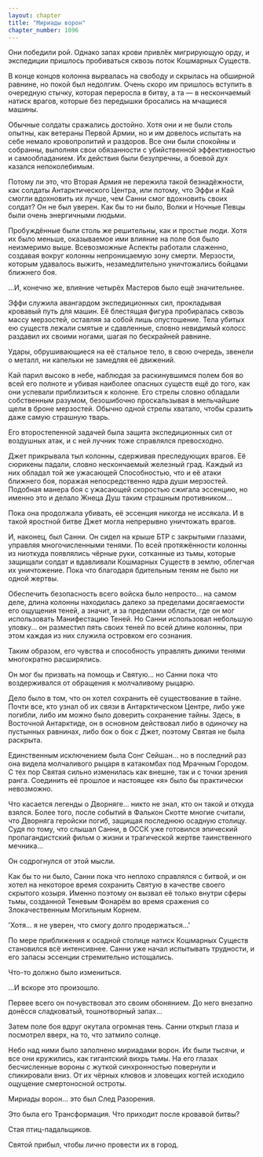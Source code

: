 ```yaml
---
layout: chapter
title: "Мириады ворон"
chapter_number: 1096
---
```


Они победили рой. Однако запах крови привлёк мигрирующую орду, и экспедиции пришлось пробиваться сквозь поток Кошмарных Существ.

В конце концов колонна вырвалась на свободу и скрылась на обширной равнине, но покой был недолгим. Очень скоро им пришлось вступить в очередную стычку, которая переросла в битву, а та — в нескончаемый натиск врагов, которые без передышки бросались на мчащиеся машины.

Обычные солдаты сражались достойно. Хотя они и не были столь опытны, как ветераны Первой Армии, но и им довелось испытать на себе немало кровопролитий и раздоров. Все они были спокойны и собранны, выполняя свои обязанности с убийственной эффективностью и самообладанием. Их действия были безупречны, а боевой дух казался непоколебимым.

Потому ли это, что Вторая Армия не пережила такой безнадёжности, как солдаты Антарктического Центра, или потому, что Эффи и Кай смогли вдохновить их лучше, чем Санни смог вдохновить своих солдат? Он не был уверен. Как бы то ни было, Волки и Ночные Певцы были очень энергичными людьми.

Пробуждённые были столь же решительны, как и простые люди. Хотя их было меньше, оказываемое ими влияние на поле боя было неизмеримо выше. Всевозможные Аспекты работали слаженно, создавая вокруг колонны непроницаемую зону смерти. Мерзости, которым удавалось выжить, незамедлительно уничтожались бойцами ближнего боя.

...И, конечно же, влияние четырёх Мастеров было ещё значительнее.

Эффи служила авангардом экспедиционных сил, прокладывая кровавый путь для машин. Её блестящая фигура пробиралась сквозь массу мерзостей, оставляя за собой лишь опустошение. Тела убитых ею существ лежали смятые и сдавленные, словно невидимый колосс раздавил их своими ногами, шагая по бескрайней равнине.

Удары, обрушивающиеся на её стальное тело, в свою очередь, звенели о металл, ни капельки не замедляя её движений.

Кай парил высоко в небе, наблюдая за раскинувшимся полем боя во всей его полноте и убивая наиболее опасных существ ещё до того, как они успевали приблизиться к колонне. Его стрелы словно обладали собственным разумом, безошибочно проскальзывая в мельчайшие щели в броне мерзостей. Обычно одной стрелы хватало, чтобы сразить даже самую страшную тварь.

Его второстепенной задачей была защита экспедиционных сил от воздушных атак, и с ней лучник тоже справлялся превосходно.

Джет прикрывала тыл колонны, сдерживая преследующих врагов. Её сюрикены падали, словно нескончаемый железный град. Каждый из них обладал той же ужасающей Способностью, что и её атаки ближнего боя, поражая непосредственно ядра души мерзостей. Подобная манера боя с ужасающей скоростью сжигала эссенцию, но именно это и делало Жнеца Душ таким страшным противником...

Пока она продолжала убивать, её эссенция никогда не иссякала. И в такой яростной битве Джет могла непрерывно уничтожать врагов.

И, наконец, был Санни. Он сидел на крыше БТР с закрытыми глазами, управляя многочисленными тенями. По всей протяжённости колонны из ниоткуда появлялись чёрные руки, сотканные из тьмы, которые защищали солдат и вдавливали Кошмарных Существ в землю, облегчая их уничтожение. Пока что благодаря бдительным теням не было ни одной жертвы.

Обеспечить безопасность всего войска было непросто... на самом деле, длина колонны находилась далеко за пределами досягаемости его ощущения теней, а значит, и за пределами области, где он мог использовать Манифестацию Теней. Но Санни использовал небольшую уловку... он разместил пять своих теней по всей длине колонны, при этом каждая из них служила островком его сознания.

Таким образом, его чувства и способность управлять дикими тенями многократно расширялись.

Он мог бы призвать на помощь и Святую... но Санни пока что воздерживался от обращения к молчаливому рыцарю.

Дело было в том, что он хотел сохранить её существование в тайне. Почти все, кто узнал об их связи в Антарктическом Центре, либо уже погибли, либо им можно было доверить сохранение тайны. Здесь, в Восточной Антарктиде, он в основном действовал либо в одиночку на пустынных равнинах, либо бок о бок с Джет, поэтому Святая не была раскрыта.

Единственным исключением была Сонг Сейшан... но в последний раз она видела молчаливого рыцаря в катакомбах под Мрачным Городом. С тех пор Святая сильно изменилась как внешне, так и с точки зрения ранга. Соединить её прошлое и настоящее «я» было бы практически невозможно.

Что касается легенды о Дворняге... никто не знал, кто он такой и откуда взялся. Более того, после событий в Фалькон Скотте многие считали, что Дворняга геройски погиб, защищая последнюю осадную столицу. Судя по тому, что слышал Санни, в ОССК уже готовился эпический пропагандистский фильм о жизни и трагической жертве таинственного мечника...

Он содрогнулся от этой мысли.

Как бы то ни было, Санни пока что неплохо справлялся с битвой, и он хотел на некоторое время сохранить Святую в качестве своего скрытого козыря. Именно поэтому он вызвал её только внутри сферы тьмы, созданной Теневым Фонарём во время сражения со Злокачественным Могильным Корнем.

'Хотя... я не уверен, что смогу долго продержаться...'

По мере приближения к осадной столице натиск Кошмарных Существ становился всё интенсивнее. Санни уже начал испытывать трудности, и его запасы эссенции стремительно истощались.

Что-то должно было измениться.

...И вскоре это произошло.

Первее всего он почувствовал это своим обонянием. До него внезапно донёсся сладковатый, тошнотворный запах...

Затем поле боя вдруг окутала огромная тень. Санни открыл глаза и посмотрел вверх, на то, что затмило солнце.

Небо над ними было заполнено мириадами ворон. Их были тысячи, и все они кружились, как гигантский вихрь тьмы. На его глазах бесчисленные вороны с жуткой синхронностью повернули и спикировали вниз. От их чёрных клювов и зловещих когтей исходило ощущение смертоносной остроты.

Мириады ворон... это был След Разорения.

Это была его Трансформация. Что приходит после кровавой битвы?

Стая птиц-падальщиков.

Святой прибыл, чтобы лично провести их в город.